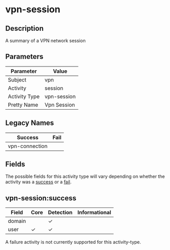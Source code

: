 vpn-session
===========

Description
-----------
A summary of a VPN network session

Parameters
----------
| Parameter     | Value       |
| ------------- | ----------- |
| Subject       | vpn         |
| Activity      | session     |
| Activity Type | vpn-session |
| Pretty Name   | Vpn Session |

Legacy Names
------------
| Success            | Fail |
| ------------------ | ---- |
| vpn-connection<br> |      |

Fields
------

The possible fields for this activity type will vary depending on whether the activity was a [success](#vpn-sessionsuccess) or a [fail](#vpn-sessionfail).


vpn-session:success
-------------------

| Field  | Core     | Detection | Informational |
| ------ | -------- | --------- | ------------- |
| domain |          | &#10003;  |               |
| user   | &#10003; | &#10003;  |               |

A failure activity is not currently supported for this activity-type.